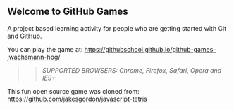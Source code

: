 ## Welcome to GitHub Games

A project based learning activity for people who are getting started with Git and GitHub.

You can play the game at: https://githubschool.github.io/github-games-jwachsmann-hpg/

>> _*SUPPORTED BROWSERS*: Chrome, Firefox, Safari, Opera and IE9+_

This fun open source game was cloned from: https://github.com/jakesgordon/javascript-tetris
